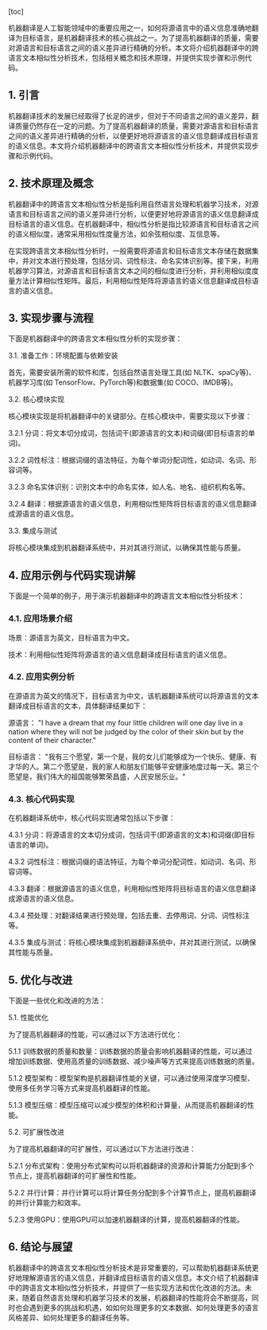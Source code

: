 
[toc]                    
                
                
机器翻译是人工智能领域中的重要应用之一，如何将源语言中的语义信息准确地翻译为目标语言，是机器翻译技术的核心挑战之一。为了提高机器翻译的质量，需要对源语言和目标语言之间的语义差异进行精确的分析。本文将介绍机器翻译中的跨语言文本相似性分析技术，包括相关概念和技术原理，并提供实现步骤和示例代码。

## 1. 引言

机器翻译技术的发展已经取得了长足的进步，但对于不同语言之间的语义差异，翻译质量仍然存在一定的问题。为了提高机器翻译的质量，需要对源语言和目标语言之间的语义差异进行精确的分析，以便更好地将源语言的语义信息翻译成目标语言的语义信息。本文将介绍机器翻译中的跨语言文本相似性分析技术，并提供实现步骤和示例代码。

## 2. 技术原理及概念

机器翻译中的跨语言文本相似性分析是指利用自然语言处理和机器学习技术，对源语言和目标语言之间的语义差异进行分析，以便更好地将源语言的语义信息翻译成目标语言的语义信息。在机器翻译中，相似性分析是指比较源语言和目标语言之间的语义相似度，通常采用相似性度量方法，如余弦相似度、互信息等。

在实现跨语言文本相似性分析时，一般需要将源语言和目标语言文本存储在数据集中，并对文本进行预处理，包括分词、词性标注、命名实体识别等。接下来，利用机器学习算法，对源语言和目标语言文本之间的相似度进行分析，并利用相似度度量方法计算相似性矩阵。最后，利用相似性矩阵将源语言的语义信息翻译成目标语言的语义信息。

## 3. 实现步骤与流程

下面是机器翻译中的跨语言文本相似性分析的实现步骤：

3.1. 准备工作：环境配置与依赖安装

首先，需要安装所需的软件和库，包括自然语言处理工具(如 NLTK、spaCy等)、机器学习库(如 TensorFlow、PyTorch等)和数据集(如 COCO、IMDB等)。

3.2. 核心模块实现

核心模块实现是将机器翻译中的关键部分。在核心模块中，需要实现以下步骤：

3.2.1 分词：将文本切分成词，包括词干(即源语言的文本)和词缀(即目标语言的单词)。

3.2.2 词性标注：根据词缀的语法特征，为每个单词分配词性，如动词、名词、形容词等。

3.2.3 命名实体识别：识别文本中的命名实体，如人名、地名、组织机构名等。

3.2.4 翻译：根据源语言的语义信息，利用相似性矩阵将目标语言的语义信息翻译成源语言的语义信息。

3.3. 集成与测试

将核心模块集成到机器翻译系统中，并对其进行测试，以确保其性能与质量。

## 4. 应用示例与代码实现讲解

下面是一个简单的例子，用于演示机器翻译中的跨语言文本相似性分析技术：

### 4.1. 应用场景介绍

场景：源语言为英文，目标语言为中文。

技术：利用相似性矩阵将源语言的语义信息翻译成目标语言的语义信息。

### 4.2. 应用实例分析

在源语言为英文的情况下，目标语言为中文，该机器翻译系统可以将源语言的文本翻译成目标语言的文本，具体翻译结果如下：

源语言： "I have a dream that my four little children will one day live in a nation where they will not be judged by the color of their skin but by the content of their character."  

目标语言： "我有三个愿望，第一个是，我的女儿们能够成为一个快乐、健康、有才华的人。第二个愿望是，我的家人和朋友们能够平安健康地度过每一天。第三个愿望是，我们伟大的祖国能够繁荣昌盛，人民安居乐业。"

### 4.3. 核心代码实现

在机器翻译系统中，核心代码实现通常包括以下步骤：

4.3.1 分词：将源语言的文本切分成词，包括词干(即源语言的文本)和词缀(即目标语言的单词)。

4.3.2 词性标注：根据词缀的语法特征，为每个单词分配词性，如动词、名词、形容词等。

4.3.3 翻译：根据源语言的语义信息，利用相似性矩阵将目标语言的语义信息翻译成源语言的语义信息。

4.3.4 预处理：对翻译结果进行预处理，包括去重、去停用词、分词、词性标注等。

4.3.5 集成与测试：将核心模块集成到机器翻译系统中，并对其进行测试，以确保其性能与质量。

## 5. 优化与改进

下面是一些优化和改进的方法：

5.1. 性能优化

为了提高机器翻译的性能，可以通过以下方法进行优化：

5.1.1 训练数据的质量和数量：训练数据的质量会影响机器翻译的性能，可以通过增加训练数据、使用高质量的训练数据、减少噪声等方式来提高训练数据的质量。

5.1.2 模型架构：模型架构是机器翻译性能的关键，可以通过使用深度学习模型、使用多任务学习等方式来提高机器翻译的性能。

5.1.3 模型压缩：模型压缩可以减少模型的体积和计算量，从而提高机器翻译的性能。

5.2. 可扩展性改进

为了提高机器翻译的可扩展性，可以通过以下方法进行改进：

5.2.1 分布式架构：使用分布式架构可以将机器翻译的资源和计算能力分配到多个节点上，提高机器翻译的可扩展性和性能。

5.2.2 并行计算：并行计算可以将计算任务分配到多个计算节点上，提高机器翻译的并行计算能力和效率。

5.2.3 使用GPU：使用GPU可以加速机器翻译的计算，提高机器翻译的性能。

## 6. 结论与展望

机器翻译中的跨语言文本相似性分析技术是非常重要的，可以帮助机器翻译系统更好地理解源语言的语义信息，并翻译成目标语言的语义信息。本文介绍了机器翻译中的跨语言文本相似性分析技术，并提供了一些实现方法和优化改进的方法。未来，随着自然语言处理和机器学习技术的发展，机器翻译的性能将会不断提高，同时也会遇到更多的挑战和机遇，如如何处理更多的文本数据、如何处理更多的语言风格差异、如何处理更多的翻译任务等。

